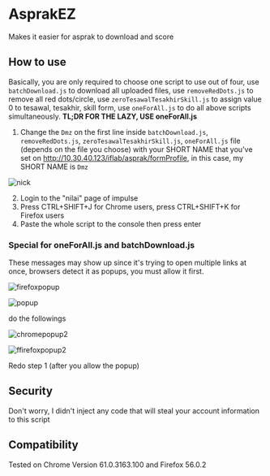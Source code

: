 # AsprakEZ
Makes it easier for asprak to download and score

## How to use
Basically, you are only required to choose one script to use out of four, use `batchDownload.js` to download all uploaded files, use `removeRedDots.js` to remove all red dots/circle, use `zeroTesawalTesakhirSkill.js` to assign value 0 to tesawal, tesakhir, skill form, use `oneForAll.js` to do all above scripts simultaneously. **TL;DR FOR THE LAZY, USE oneForAll.js**

1. Change the `Dmz` on the first line inside `batchDownload.js`, `removeRedDots.js`, `zeroTesawalTesakhirSkill.js`, `oneForAll.js` file (depends on the file you choose) with your SHORT NAME that you've set on http://10.30.40.123/iflab/asprak/formProfile, in this case, my SHORT NAME is `Dmz`

![nick](https://user-images.githubusercontent.com/4760947/32130756-8522fa4a-bbc8-11e7-8e2d-b85e2885d485.png)

2. Login to the "nilai" page of impulse
3. Press CTRL+SHIFT+J for Chrome users, press CTRL+SHIFT+K for Firefox users
4. Paste the whole script to the console then press enter

### Special for oneForAll.js and batchDownload.js
These messages may show up since it's trying to open multiple links at once, browsers detect it as popups, you must allow it first.

![firefoxpopup](https://user-images.githubusercontent.com/4760947/32130562-d0365a08-bbc4-11e7-9af5-ce767afcd1de.png)

![popup](https://user-images.githubusercontent.com/4760947/32130563-d06864d0-bbc4-11e7-8897-b26c4bc77262.png)

do the followings

![chromepopup2](https://user-images.githubusercontent.com/4760947/32130560-cfcded1a-bbc4-11e7-86b9-bab41e9073e6.png)

![ffirefoxpopup2](https://user-images.githubusercontent.com/4760947/32130561-d0042f6a-bbc4-11e7-9442-ba8e4dafaa3f.png)

Redo step 1 (after you allow the popup)

## Security
Don't worry, I didn't inject any code that will steal your account information to this script

## Compatibility
Tested on Chrome Version 61.0.3163.100 and Firefox 56.0.2
